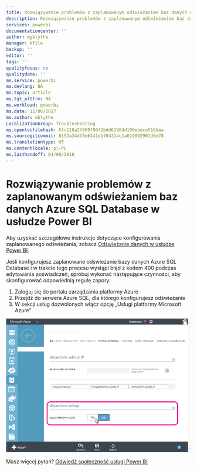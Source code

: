 ```yaml
---
title: Rozwiązywanie problemów z zaplanowanym odświeżaniem baz danych Azure SQL Database
description: Rozwiązywanie problemów z zaplanowanym odświeżaniem baz danych Azure SQL Database w usłudze Power BI
services: powerbi
documentationcenter: ''
author: mgblythe
manager: kfile
backup: ''
editor: ''
tags: ''
qualityfocus: no
qualitydate: ''
ms.service: powerbi
ms.devlang: NA
ms.topic: article
ms.tgt_pltfrm: NA
ms.workload: powerbi
ms.date: 12/06/2017
ms.author: mblythe
LocalizationGroup: Troubleshooting
ms.openlocfilehash: 6fc118a2f809f06f1bdd61984d100ebece516baa
ms.sourcegitcommit: 8552a34df8e6141eb704314c1a019992901d6e78
ms.translationtype: HT
ms.contentlocale: pl-PL
ms.lasthandoff: 04/08/2018
---
```

# <a name="troubleshooting-scheduled-refresh-for-azure-sql-databases-in-power-bi"></a>Rozwiązywanie problemów z zaplanowanym odświeżaniem baz danych Azure SQL Database w usłudze Power BI
Aby uzyskać szczegółowe instrukcje dotyczące konfigurowania zaplanowanego odświeżania, zobacz [Odświeżanie danych w usłudze Power BI](refresh-data.md).

Jeśli konfigurujesz zaplanowane odświeżanie bazy danych Azure SQL Database i w trakcie tego procesu wystąpi błąd z kodem 400 podczas edytowania poświadczeń, spróbuj wykonać następujące czynności, aby skonfigurować odpowiednią regułę zapory:

1. Zaloguj się do portalu zarządzania platformy Azure
2. Przejdź do serwera Azure SQL, dla którego konfigurujesz odświeżanie
3. W sekcji usług dozwolonych włącz opcję „Usługi platformy Microsoft Azure”

![](media/service-admin-troubleshooting-scheduled-refresh-azure-sql-databases/azurerefresh.png)  

Masz więcej pytań? [Odwiedź społeczność usługi Power BI](http://community.powerbi.com/)

